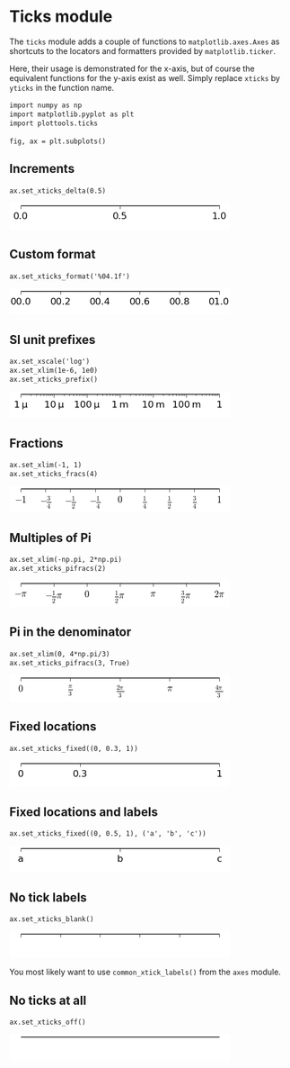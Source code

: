 # Ticks module

The `ticks` module adds a couple of functions to
`matplotlib.axes.Axes` as shortcuts to the locators and formatters
provided by `matplotlib.ticker`.

Here, their usage is demonstrated for the x-axis, but of course the
equivalent functions for the y-axis exist as well. Simply replace
`xticks` by `yticks` in the function name.

```
import numpy as np
import matplotlib.pyplot as plt
import plottools.ticks

fig, ax = plt.subplots()
```

## Increments

```
ax.set_xticks_delta(0.5)
```
![delta](figures/ticks-delta.png)


## Custom format

```
ax.set_xticks_format('%04.1f')
```
![format](figures/ticks-format.png)


## SI unit prefixes

```
ax.set_xscale('log')
ax.set_xlim(1e-6, 1e0)
ax.set_xticks_prefix()
```
![prefix](figures/ticks-prefix.png)


## Fractions

```
ax.set_xlim(-1, 1)
ax.set_xticks_fracs(4)
```
![fracs](figures/ticks-fracs.png)


## Multiples of Pi

```
ax.set_xlim(-np.pi, 2*np.pi)
ax.set_xticks_pifracs(2)
```
![pifracs](figures/ticks-pifracs.png)


## Pi in the denominator

```
ax.set_xlim(0, 4*np.pi/3)
ax.set_xticks_pifracs(3, True)
```
![pifracstop](figures/ticks-pifracstop.png)


## Fixed locations

```
ax.set_xticks_fixed((0, 0.3, 1))
```
![fixed](figures/ticks-fixed.png)


## Fixed locations and labels

```
ax.set_xticks_fixed((0, 0.5, 1), ('a', 'b', 'c'))
```
![fixedlabels](figures/ticks-fixedlabels.png)


## No tick labels

```
ax.set_xticks_blank()
```
![blank](figures/ticks-blank.png)

You most likely want to use `common_xtick_labels()` from the `axes` module. 


## No ticks at all

```
ax.set_xticks_off()
```
![off](figures/ticks-off.png)
